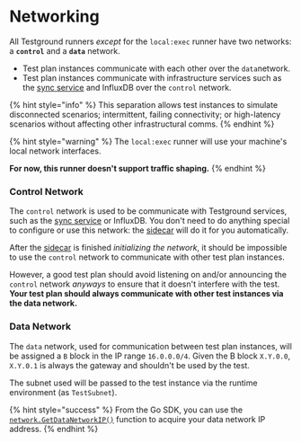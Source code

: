 # Networking

All Testground runners _except_ for the `local:exec` runner have two networks: a **`control`** and a **`data`** network.

* Test plan instances communicate with each other over the `data`network.
* Test plan instances communicate with infrastructure services such as the [sync service](sync-service.md) and InfluxDB over the `control` network.

{% hint style="info" %}
This separation allows test instances to simulate disconnected scenarios; intermittent, failing connectivity; or high-latency scenarios without affecting other infrastructural comms.
{% endhint %}

{% hint style="warning" %}
The `local:exec` runner will use your machine's local network interfaces.

**For now, this runner doesn't support traffic shaping.**
{% endhint %}

### Control Network

The `control` network is used to be communicate with Testground services, such as the [sync service](sync-service.md) or InfluxDB. You don't need to do anything special to configure or use this network: the [sidecar](sidecar.md) will do it for you automatically.

After the [sidecar](sidecar.md) is finished _initializing the network_, it should be impossible to use the `control` network to communicate with other test plan instances.

However, a good test plan should avoid listening on and/or announcing the `control` network _anyways_ to ensure that it doesn't interfere with the test. **Your test plan should always communicate with other test instances via the data network.**

### Data Network

The `data` network, used for communication between test plan instances, will be assigned a `B` block in the IP range `16.0.0.0/4`. Given the B block `X.Y.0.0`, `X.Y.0.1` is always the gateway and shouldn't be used by the test.

The subnet used will be passed to the test instance via the runtime environment \(as `TestSubnet`\).

{% hint style="success" %}
From the Go SDK, you can use the [`network.GetDataNetworkIP()`](https://pkg.go.dev/github.com/testground/sdk-go@v0.2.1/network?tab=doc#Client.GetDataNetworkIP) function to acquire your data network IP address.
{% endhint %}

